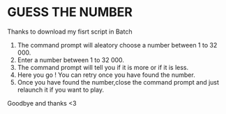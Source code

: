 # GUESS THE NUMBER

Thanks to download my fisrt script in Batch

1) The command prompt will aleatory choose a number between 1 to 32 000.
2) Enter a number between 1 to 32 000.
3) The command prompt will tell you if it is more or if it is less.
4) Here you go ! You can retry once you have found the number.
5) Once you have found the number,close the command prompt and just relaunch it if you want to play.

Goodbye and thanks <3
